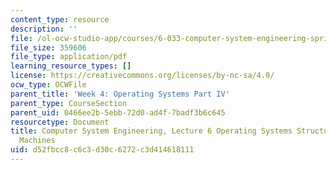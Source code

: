 ```yaml
---
content_type: resource
description: ''
file: /ol-ocw-studio-app/courses/6-033-computer-system-engineering-spring-2018/d52fbcc8c6c3d30c6272c3d414618111_MIT6_033S18lec6.pdf
file_size: 359606
file_type: application/pdf
learning_resource_types: []
license: https://creativecommons.org/licenses/by-nc-sa/4.0/
ocw_type: OCWFile
parent_title: 'Week 4: Operating Systems Part IV'
parent_type: CourseSection
parent_uid: 0466ee2b-5ebb-72d0-ad4f-7badf3b6c645
resourcetype: Document
title: Computer System Engineering, Lecture 6 Operating Systems Structure and Virtual
  Machines
uid: d52fbcc8-c6c3-d30c-6272-c3d414618111
---
```

